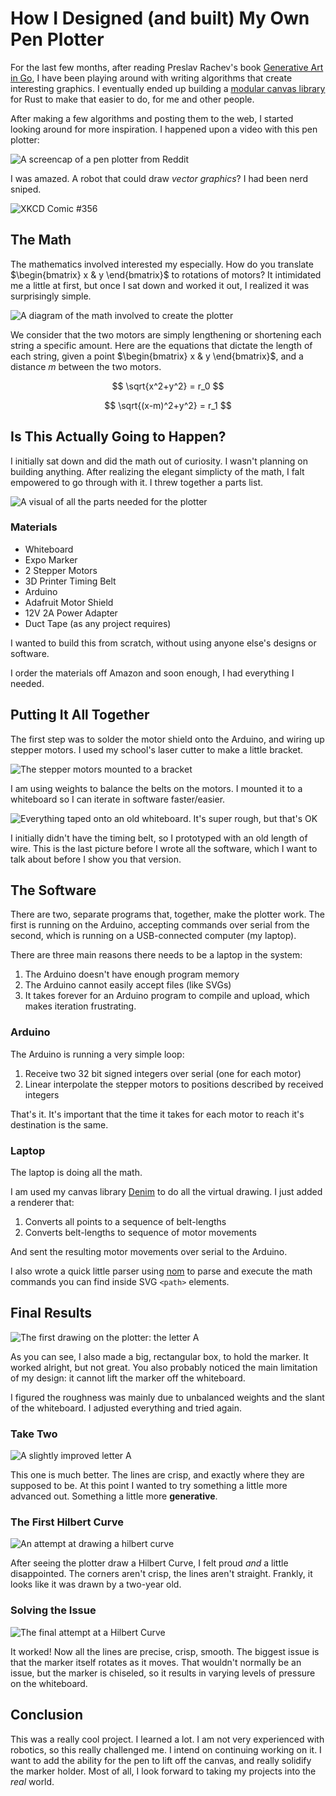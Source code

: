 # How I Designed (and built) My Own Pen Plotter

For the last few months, after reading Preslav Rachev's book [Generative Art in Go](https://p5v.gumroad.com/l/generative-art-in-golang), I have been playing around with writing algorithms that create interesting graphics. I eventually ended up building a [modular canvas library](https://github.com/elijah-potter/denim) for Rust to make that easier to do, for me and other people.

After making a few algorithms and posting them to the web, I started looking around for more inspiration. I happened upon a video with this pen plotter:

![A screencap of a pen plotter from Reddit](/images/reddit_pen_plotter.png)

I was amazed. A robot that could draw _vector graphics_? I had been nerd sniped.

![XKCD Comic #356](/images/xkcd_nerd_sniping.png)

## The Math

The mathematics involved interested my especially. How do you translate $\begin{bmatrix} x & y \end{bmatrix}$ to rotations of motors? It intimidated me a little at first, but once I sat down and worked it out, I realized it was surprisingly simple.

![A diagram of the math involved to create the plotter](/images/plotter_math_diagram.png)

We consider that the two motors are simply lengthening or shortening each string a specific amount. Here are the equations that dictate the length of each string, given a point $\begin{bmatrix} x & y \end{bmatrix}$, and a distance $m$ between the two motors.

$$
\sqrt{x^2+y^2} = r_0
$$

$$
\sqrt{(x-m)^2+y^2} = r_1
$$

## Is This Actually Going to Happen?

I initially sat down and did the math out of curiosity. I wasn't planning on building anything. After realizing the elegant simplicty of the math, I falt empowered to go through with it. I threw together a parts list.

![A visual of all the parts needed for the plotter](/images/pen_plotter_parts.png)

### Materials

- Whiteboard
- Expo Marker
- 2 Stepper Motors
- 3D Printer Timing Belt
- Arduino
- Adafruit Motor Shield
- 12V 2A Power Adapter
- Duct Tape (as any project requires)

I wanted to build this from scratch, without using anyone else's designs or software.

I order the materials off Amazon and soon enough, I had everything I needed.

## Putting It All Together

The first step was to solder the motor shield onto the Arduino, and wiring up stepper motors. I used my school's laser cutter to make a little bracket.

![The stepper motors mounted to a bracket](/images/mounted_motors_pen_plotter.jpeg)

I am using weights to balance the belts on the motors. I mounted it to a whiteboard so I can iterate in software faster/easier.

![Everything taped onto an old whiteboard. It's super rough, but that's OK](/images/mounted_bracket_on_whiteboard_pen_plotter.jpeg)

I initially didn't have the timing belt, so I prototyped with an old length of wire. This is the last picture before I wrote all the software, which I want to talk about before I show you that version.

## The Software

There are two, separate programs that, together, make the plotter work. The first is running on the Arduino, accepting commands over serial from the second, which is running on a USB-connected computer (my laptop).

There are three main reasons there needs to be a laptop in the system:

1. The Arduino doesn't have enough program memory
1. The Arduino cannot easily accept files (like SVGs)
1. It takes forever for an Arduino program to compile and upload, which makes iteration frustrating.

### Arduino

The Arduino is running a very simple loop:

1. Receive two 32 bit signed integers over serial (one for each motor)
1. Linear interpolate the stepper motors to positions described by received integers

That's it. It's important that the time it takes for each motor to reach it's destination is the same.

### Laptop

The laptop is doing all the math.

I am used my canvas library [Denim](https://github.com/elijah-potter/denim) to do all the virtual drawing. I just added a renderer that:

1. Converts all points to a sequence of belt-lengths
1. Converts belt-lengths to sequence of motor movements

And sent the resulting motor movements over serial to the Arduino.

I also wrote a quick little parser using [nom](https://github.com/Geal/nom) to parse and execute the math commands you can find inside SVG `<path>` elements.

## Final Results

![The first drawing on the plotter: the letter A](/images/pen_plotter_drawing_a.jpeg)

As you can see, I also made a big, rectangular box, to hold the marker. It worked alright, but not great. You also probably noticed the main limitation of my design: it cannot lift the marker off the whiteboard.

I figured the roughness was mainly due to unbalanced weights and the slant of the whiteboard. I adjusted everything and tried again.

### Take Two

![A slightly improved letter A](/images/pen_plotter_drawing_a2.jpeg)

This one is much better. The lines are crisp, and exactly where they are supposed to be. At this point I wanted to try something a little more advanced out. Something a little more **generative**.

### The First Hilbert Curve

![An attempt at drawing a hilbert curve](/images/pen_plotter_drawing_hilbert.jpeg)

After seeing the plotter draw a Hilbert Curve, I felt proud _and_ a little disappointed. The corners aren't crisp, the lines aren't straight. Frankly, it looks like it was drawn by a two-year old.

### Solving the Issue

![The final attempt at a Hilbert Curve](/images/pen_plotter_drawing_hilbert2.jpeg)

It worked! Now all the lines are precise, crisp, smooth. The biggest issue is that the marker itself rotates as it moves. That wouldn't normally be an issue, but the marker is chiseled, so it results in varying levels of pressure on the whiteboard.

## Conclusion

This was a really cool project. I learned a lot. I am not very experienced with robotics, so this really challenged me. I intend on continuing working on it. I want to add the ability for the pen to lift off the canvas, and really solidify the marker holder. Most of all, I look forward to taking my projects into the _real_ world.
